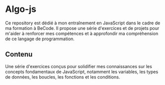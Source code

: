 # Algo-js

Ce repository est dédié à mon entraînement en JavaScript dans le cadre de ma formation à BeCode. Il propose une série d'exercices et de projets pour m'aider à renforcer mes compétences et à approfondir ma compréhension de ce langage de programmation.

## Contenu

Une série d'exercices conçus pour solidifier mes connaissances sur les concepts fondamentaux de JavaScript, notamment les variables, les types de données, les boucles, les fonctions et les conditions.

